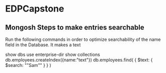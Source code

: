# EDPCapstone


## Mongosh Steps to make entries searchable 
Run the following commands in order to optimize searchability of the name field in the Database. It makes a text 


show dbs
use enterprise-dir
show collections
db.employees.createIndex({name:"text"})
db.employees.find( { $text: { $search: "\"Sam\"" } } )
